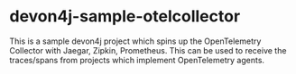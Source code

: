 # devon4j-sample-otelcollector
This is a sample devon4j project which spins up the OpenTelemetry Collector with Jaegar, Zipkin, Prometheus. This can be used to receive the traces/spans from projects which implement OpenTelemetry agents.
